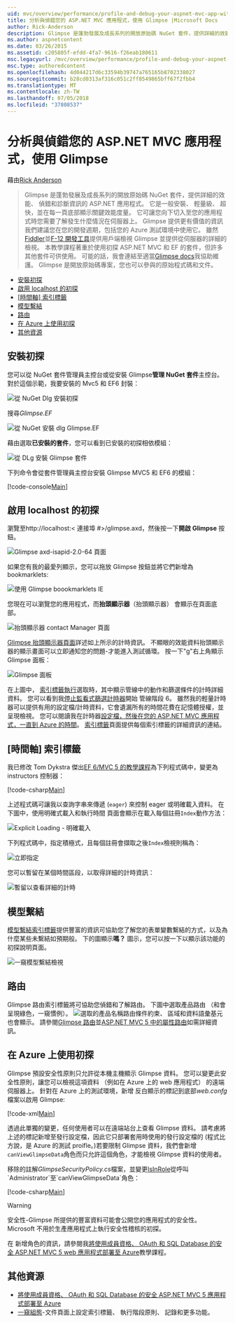 ```yaml
---
uid: mvc/overview/performance/profile-and-debug-your-aspnet-mvc-app-with-glimpse
title: 分析與偵錯您的 ASP.NET MVC 應用程式，使用 Glimpse |Microsoft Docs
author: Rick-Anderson
description: Glimpse 是蓬勃發展及成長系列的開放原始碼 NuGet 套件，提供詳細的效能、 偵錯及適用於 ASP.NET 的診斷資訊...
ms.author: aspnetcontent
ms.date: 03/26/2015
ms.assetid: c205805f-efdd-4fa7-9616-f26eab180611
msc.legacyurl: /mvc/overview/performance/profile-and-debug-your-aspnet-mvc-app-with-glimpse
msc.type: authoredcontent
ms.openlocfilehash: 4d044217d6c33594b39747a765165b8702338027
ms.sourcegitcommit: b28cd0313af316c051c2ff8549865bff67f2fbb4
ms.translationtype: MT
ms.contentlocale: zh-TW
ms.lasthandoff: 07/05/2018
ms.locfileid: "37808537"
---
```

<a name="profile-and-debug-your-aspnet-mvc-app-with-glimpse"></a>分析與偵錯您的 ASP.NET MVC 應用程式，使用 Glimpse
====================
藉由[Rick Anderson](https://github.com/Rick-Anderson)

> Glimpse 是蓬勃發展及成長系列的開放原始碼 NuGet 套件，提供詳細的效能、 偵錯和診斷資訊的 ASP.NET 應用程式。 它是一般安裝、 輕量級、 超快，並在每一頁底部顯示關鍵效能度量。 它可讓您向下切入至您的應用程式時您需要了解發生什麼情況在伺服器上。 Glimpse 提供更有價值的資訊我們建議您在您的開發週期，包括您的 Azure 測試環境中使用它。 雖然[Fiddler](http://www.telerik.com/fiddler)並[F-12 開發工具](https://msdn.microsoft.com/library/ie/gg589512(v=vs.85).aspx)提供用戶端檢視 Glimpse 並提供從伺服器的詳細的檢視。 本教學課程著重於使用初探 ASP.NET MVC 和 EF 的套件，但許多其他套件可供使用。 可能的話，我會連結至適當[Glimpse docs](http://getglimpse.com/Docs/)我協助維護。 Glimpse 是開放原始碼專案，您也可以參與的原始程式碼和文件。


- [安裝初探](#ig)
- [啟用 localhost 的初探](#eg)
- [[時間軸] 索引標籤](#Time)
- [模型繫結](#mb)
- [路由](#route)
- [在 Azure 上使用初探](#da)
- [其他資源](#addRes)

<a id="ig"></a>
## <a name="installing-glimpse"></a>安裝初探

您可以從 NuGet 套件管理員主控台或從安裝 Glimpse**管理 NuGet 套件**主控台。 對於這個示範，我要安裝的 Mvc5 和 EF6 封裝：

![從 NuGet Dlg 安裝初探](profile-and-debug-your-aspnet-mvc-app-with-glimpse/_static/image1.png)

搜尋*Glimpse.EF*

![從 NuGet 安裝 dlg Glimpse.EF](profile-and-debug-your-aspnet-mvc-app-with-glimpse/_static/image2.png)

藉由選取**已安裝的套件**，您可以看到已安裝的初探相依模組：

![從 DLg 安裝 Glimpse 套件](profile-and-debug-your-aspnet-mvc-app-with-glimpse/_static/image3.png)

下列命令會從套件管理員主控台安裝 Glimpse MVC5 和 EF6 的模組：

[!code-console[Main](profile-and-debug-your-aspnet-mvc-app-with-glimpse/samples/sample1.cmd)]

<a id="eg"></a>
## <a name="enable-glimpse-for-localhost"></a>啟用 localhost 的初探

瀏覽至http://localhost:&lt; 連接埠 #&gt;/glimpse.axd，然後按一下<strong>開啟 Glimpse</strong>  按鈕。

![Glimpse axd-isapid-2.0-64 頁面](profile-and-debug-your-aspnet-mvc-app-with-glimpse/_static/image4.png)

如果您有我的最愛列顯示，您可以拖放 Glimpse 按鈕並將它們新增為 bookmarklets:

![使用 Glimpse boookmarklets IE](profile-and-debug-your-aspnet-mvc-app-with-glimpse/_static/image5.png)

您現在可以瀏覽您的應用程式，而**抬頭顯示器**（抬頭顯示器） 會顯示在頁面底部。

![抬頭顯示器 contact Manager 頁面](profile-and-debug-your-aspnet-mvc-app-with-glimpse/_static/image6.png)

[Glimpse 抬頭顯示器頁面](http://getglimpse.com/Docs/Heads-up-Display)詳述如上所示的計時資訊。 不顯眼的效能資料抬頭顯示器的顯示畫面可以立即通知您的問題-才能進入測試循環。 按一下&quot;g&quot;右上角顯示 Glimpse 面板：

![Glimpse 面板](profile-and-debug-your-aspnet-mvc-app-with-glimpse/_static/image7.png)

在上圖中， [ 索引標籤執行](http://getglimpse.com/Docs/Execution-Tab)選取時，其中顯示管線中的動作和篩選條件的計時詳細資料。 您可以看到我[停止監看式篩選計時器](http://www.nuget.org/packages/StopWatch/)開始 管線階段 6。 雖然我的輕量計時器可以提供有用的設定檔/計時資料，它會遺漏所有的時間花費在記憶體授權，並呈現檢視。 您可以閱讀我在計時器[設定檔，然後在您的 ASP.NET MVC 應用程式，一直到 Azure 的時間](https://blogs.msdn.com/b/webdev/archive/2014/07/29/profile-and-time-your-asp-net-mvc-app-all-the-way-to-azure.aspx)。 [索引標籤](http://getglimpse.com/Docs/Tabs)頁面提供每個索引標籤的詳細資訊的連結。

<a id="Time"></a>
## <a name="the-timeline-tab"></a>[時間軸] 索引標籤

我已修改 Tom Dykstra 傑出[EF 6/MVC 5 的教學課程](../getting-started/getting-started-with-ef-using-mvc/creating-an-entity-framework-data-model-for-an-asp-net-mvc-application.md)為下列程式碼中，變更為 instructors 控制器：

[!code-csharp[Main](profile-and-debug-your-aspnet-mvc-app-with-glimpse/samples/sample2.cs?highlight=1,20-31)]

上述程式碼可讓我以查詢字串來傳遞 (`eager`) 來控制 eager 或明確載入資料。 在下圖中，使用明確式載入和執行時間 頁面會顯示在載入每個註冊`Index`動作方法：

![Explicit Loading - 明確載入](profile-and-debug-your-aspnet-mvc-app-with-glimpse/_static/image8.png)

下列程式碼中，指定積極式，且每個註冊會擷取之後`Index`檢視則稱為：

![立即指定](profile-and-debug-your-aspnet-mvc-app-with-glimpse/_static/image9.png)

您可以暫留在某個時間區段，以取得詳細的計時資訊：

![暫留以查看詳細的計時](profile-and-debug-your-aspnet-mvc-app-with-glimpse/_static/image10.png)

<a id="mb"></a>
## <a name="model-binding"></a>模型繫結

[模型繫結索引標籤](http://getglimpse.com/Docs/Model-Binding-Tab)提供豐富的資訊可協助您了解您的表單變數繫結的方式，以及為什麼某些未繫結如預期般。 下的圖顯示**嗎？** 圖示，您可以按一下以顯示該功能的初探說明頁面。

![一窺模型繫結檢視](profile-and-debug-your-aspnet-mvc-app-with-glimpse/_static/image11.png)

<a id="route"></a>
## <a name="routes"></a>路由

 Glimpse 路由索引標籤將可協助您偵錯和了解路由。 下圖中選取產品路由 （和會呈現綠色，一窺慣例）。 ![選取的產品名稱](profile-and-debug-your-aspnet-mvc-app-with-glimpse/_static/image12.png)路由條件約束、 區域和資料語彙基元也會顯示。 請參閱[Glimpse 路由](http://getglimpse.com/Docs/Routes-Tab)並[ASP.NET MVC 5 中的屬性路由](https://blogs.msdn.com/b/webdev/archive/2013/10/17/attribute-routing-in-asp-net-mvc-5.aspx)如需詳細資訊。 

<a id="da"></a>
## <a name="using-glimpse-on-azure"></a>在 Azure 上使用初探

Glimpse 預設安全性原則只允許從本機主機顯示 Glimpse 資料。 您可以變更此安全性原則，讓您可以檢視這項資料 （例如在 Azure 上的 web 應用程式） 的遠端伺服器上。 針對在 Azure 上的測試環境，新增 反白顯示的標記到底部*web.confg*檔案以啟用 Glimpse:

[!code-xml[Main](profile-and-debug-your-aspnet-mvc-app-with-glimpse/samples/sample3.xml?highlight=2-6)]

透過此單獨的變更，任何使用者可以在遠端站台上查看 Glimpse 資料。 請考慮將上述的標記新增至發行設定檔，因此它只部署套用時使用的發行設定檔的 (程式比方說，是 Azure 的測試 proifle。)若要限制 Glimpse 資料，我們會新增`canViewGlimpseData`角色而只允許這個角色，才能檢視 Glimpse 資料的使用者。

移除的註解*GlimpseSecurityPolicy.cs*檔案，並變更[IsInRole](https://msdn.microsoft.com/library/system.security.principal.iprincipal.isinrole(v=vs.110).aspx)從呼叫`Administrator`至`canViewGlimpseData`角色：

[!code-csharp[Main](profile-and-debug-your-aspnet-mvc-app-with-glimpse/samples/sample4.cs?highlight=6)]

> [!WARNING]
> 安全性-Glimpse 所提供的豐富資料可能會公開您的應用程式的安全性。 Microsoft 不用於生產應用程式上執行安全性稽核的初探。


在 新增角色的資訊，請參閱我[將使用成員資格、 OAuth 和 SQL Database 的安全 ASP.NET MVC 5 web 應用程式部署至 Azure](https://azure.microsoft.com/documentation/articles/web-sites-dotnet-deploy-aspnet-mvc-app-membership-oauth-sql-database/)教學課程。

<a id="addRes"></a>
## <a name="additional-resources"></a>其他資源

- [將使用成員資格、 OAuth 和 SQL Database 的安全 ASP.NET MVC 5 應用程式部署至 Azure](https://azure.microsoft.com/documentation/articles/web-sites-dotnet-deploy-aspnet-mvc-app-membership-oauth-sql-database/)
- [一窺組態](http://getglimpse.com/Docs/Configuration)-文件頁面上設定索引標籤、 執行階段原則、 記錄和更多功能。
